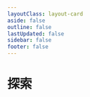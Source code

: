 ```yaml
---
layoutClass: layout-card
aside: false
outline: false
lastUpdated: false
sidebar: false
footer: false
---
```



# 探索

<PlaceVisited :isFull=true />

<script setup>
import PlaceVisited from '../.vitepress/components/trip/PlaceVisited.vue'
</script>
<style src="./.vitepress/style/layout-card.scss"></style>
